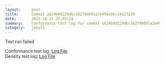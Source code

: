 ```yaml
---
layout:     post
title:      Commit 1624b0d229dbc1b2799891a2e49aa56c14227120
date:       2015-10-14 23:03:24
summary:    Conformance test log for commit 1624b0d229dbc1b2799891a2e49aa56c14227120.
category:   jekyll
---
```


Test run failed

Conformance test log: [Log File](http://s3-us-west-2.amazonaws.com/kraken-e2e-logs/conformance/kraken_1624b0d229dbc1b2799891a2e49aa56c14227120_conformance.log)  
Density test log: [Log File](http://s3-us-west-2.amazonaws.com/kraken-e2e-logs/conformance/kraken_1624b0d229dbc1b2799891a2e49aa56c14227120_density.log)

